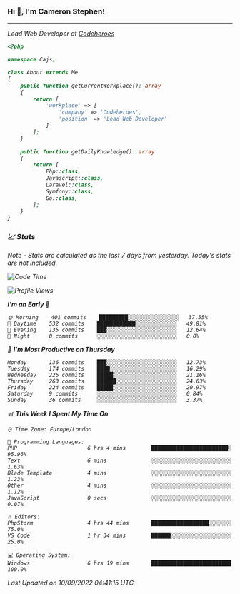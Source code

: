 ### Hi 👋, I'm Cameron Stephen!
<hr>
<p><em>Lead Web Developer at <a href="https://codeheroes.co.uk">Codeheroes</a></p>


```php
<?php

namespace Cajs;

class About extends Me
{
    public function getCurrentWorkplace(): array
    {
        return [
            'workplace' => [
                'company' => 'Codeheroes',
                'position' => 'Lead Web Developer'
            ]
        ];
    }

    public function getDailyKnowledge(): array
    {
        return [
            Php::class,
            Javascript::class,
            Laravel::class,
            Symfony::class,
            Go::class,
        ];
    }
}
```

### 📈 Stats
<p><em>Note - Stats are calculated as the last 7 days from yesterday. Today's stats are not included.</em></p>


<!--START_SECTION:waka-->
![Code Time](http://img.shields.io/badge/Code%20Time-3%2C107%20hrs%2025%20mins-blue)

![Profile Views](http://img.shields.io/badge/Profile%20Views-0-blue)

**I'm an Early 🐤** 

```text
🌞 Morning    401 commits    █████████░░░░░░░░░░░░░░░░   37.55% 
🌆 Daytime    532 commits    ████████████░░░░░░░░░░░░░   49.81% 
🌃 Evening    135 commits    ███░░░░░░░░░░░░░░░░░░░░░░   12.64% 
🌙 Night      0 commits      ░░░░░░░░░░░░░░░░░░░░░░░░░   0.0%

```
📅 **I'm Most Productive on Thursday** 

```text
Monday       136 commits    ███░░░░░░░░░░░░░░░░░░░░░░   12.73% 
Tuesday      174 commits    ████░░░░░░░░░░░░░░░░░░░░░   16.29% 
Wednesday    226 commits    █████░░░░░░░░░░░░░░░░░░░░   21.16% 
Thursday     263 commits    ██████░░░░░░░░░░░░░░░░░░░   24.63% 
Friday       224 commits    █████░░░░░░░░░░░░░░░░░░░░   20.97% 
Saturday     9 commits      ░░░░░░░░░░░░░░░░░░░░░░░░░   0.84% 
Sunday       36 commits     ░░░░░░░░░░░░░░░░░░░░░░░░░   3.37%

```


📊 **This Week I Spent My Time On** 

```text
⌚︎ Time Zone: Europe/London

💬 Programming Languages: 
PHP                      6 hrs 4 mins        ████████████████████████░   95.96% 
Text                     6 mins              ░░░░░░░░░░░░░░░░░░░░░░░░░   1.63% 
Blade Template           4 mins              ░░░░░░░░░░░░░░░░░░░░░░░░░   1.23% 
Other                    4 mins              ░░░░░░░░░░░░░░░░░░░░░░░░░   1.12% 
JavaScript               0 secs              ░░░░░░░░░░░░░░░░░░░░░░░░░   0.07%

🔥 Editors: 
PhpStorm                 4 hrs 44 mins       ██████████████████░░░░░░░   75.0% 
VS Code                  1 hr 34 mins        ██████░░░░░░░░░░░░░░░░░░░   25.0%

💻 Operating System: 
Windows                  6 hrs 19 mins       █████████████████████████   100.0%

```


 Last Updated on 10/09/2022 04:41:15 UTC
<!--END_SECTION:waka-->
